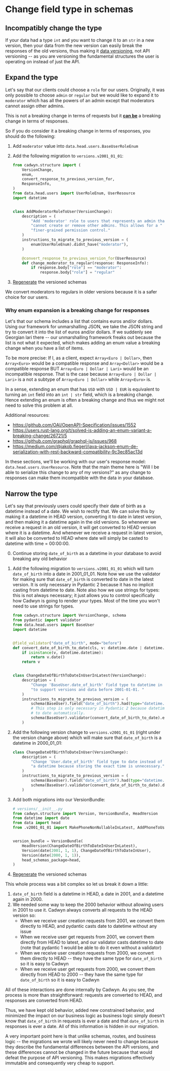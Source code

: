 # Change field type in schemas

## Incompatibly change the type

If your data had a type `int` and you want to change it to an `str` in a new version, then your data from the new version can easily break the responses of the old versions, thus making it [data versioning](../../concepts/beware_of_data_versioning.md), not API versioning -- as you are versioning the fundamental structures the user is operating on instead of just the API.

## Expand the type

Let's say that our clients could choose a `role` for our users. Originally, it was only possible to choose `admin` or `regular` but we would like to expand it to `moderator` which has all the powers of an admin except that moderators cannot assign other admins.

This is not a breaking change in terms of requests but it [**can be**](#why-enum-expansion-is-a-breaking-change-for-responses) a breaking change in terms of responses.

So if you do consider it a breaking change in terms of responses, you should do the following:

1. Add `moderator` value into `data.head.users.BaseUserRoleEnum`
2. Add the following migration to `versions.v2001_01_01`:

    ```python
    from cadwyn.structure import (
        VersionChange,
        enum,
        convert_response_to_previous_version_for,
        ResponseInfo,
    )
    from data.head.users import UserRoleEnum, UserResource
    import datetime


    class AddModeratorRoleToUser(VersionChange):
        description = (
            "Add 'moderator' role to users that represents an admin that "
            "cannot create or remove other admins. This allows for a "
            "finer-grained permission control."
        )
        instructions_to_migrate_to_previous_version = (
            enum(UserRoleEnum).didnt_have("moderator"),
        )

        @convert_response_to_previous_version_for(UserResource)
        def change_moderator_to_regular(response: ResponseInfo):
            if response.body["role"] == "moderator":
                response.body["role"] = "regular"
    ```

3. [Regenerate](../../concepts/code_generation.md) the versioned schemas

We convert moderators to regulars in older versions because it is a safer choice for our users.

### Why enum expansion is a breaking change for responses

Let's that our schema includes a list that contains euros and/or dollars. Using our framework for unmarshalling JSON, we take the JSON string and try to convert it into the list of euros and/or dollars. If we suddenly see Georgian lari there -- our unmarshalling framework freaks out because the list is not what it expected, which makes adding an enum value a breaking change when you have a list of items.

To be more precise: If I, as a client, expect `Array<Euro | Dollar>`, then `Array<Euro>` would be a compatible response and `Array<Dollar>` would be a compatible response BUT `Array<Euro | Dollar | Lari>` would be an incompatible response.
That is the case because `Array<Euro | Dollar | Lari>` is a not a subtype of `Array<Euro | Dollar>` while `Array<Euro>` is.

In a sense, extending an enum that has `USD` with `USD | EUR` is equivalent to turning an `int` field into an `int | str` field, which is a breaking change. Hence extending an enum is often a breaking change and thus we might not need to solve this problem at all.

Additional resources:

* <https://github.com/OAI/OpenAPI-Specification/issues/1552>
* <https://users.rust-lang.org/t/solved-is-adding-an-enum-variant-a-breaking-change/26721/5>
* <https://github.com/graphql/graphql-js/issues/968>
* <https://medium.com/@jakob.fiegerl/java-jackson-enum-de-serialization-with-rest-backward-compatibility-9c3ec85ac13d>

In these sections, we'll be working with our user's response model: `data.head.users.UserResource`. Note that the main theme here is "Will I be able to serialize this change to any of my versions?" as any change to responses can make them incompatible with the data in your database.

## Narrow the type

Let's say that previously users could specify their date of birth as a datetime instead of a date. We wish to rectify that. We can solve this by making it a datetime in HEAD version, converting it to date in latest version, and then making it a datetime again in the old versions. So whenever we receive a request in an old version, it will get converted to HEAD version where it is a datetime. And whenever we receive a request in latest version, it will also be converted to HEAD where date will simply be casted to datetime with time = 00:00:00.

0. Continue storing `date_of_birth` as a datetime in your database to avoid breaking any old behavior
1. Add the following migration to `versions.v2001_01_01` which will turn `date_of_birth` into a date in 2001_01_01. Note how we use the validator for making sure that `date_of_birth` is converted to date in the latest version. It is only necessary in Pydantic 2 because it has no implicit casting from datetime to date. Note also how we use strings for types: this is not always necessary; it just allows you to control specifically how Cadwyn is going to render your types. Most of the time you won't need to use strings for types.

    ```python
    from cadwyn.structure import VersionChange, schema
    from pydantic import validator
    from data.head.users import BaseUser
    import datetime


    @field_validator("date_of_birth", mode="before")
    def convert_date_of_birth_to_date(cls, v: datetime.date | datetime.datetime):
        if isinstance(v, datetime.datetime):
            return v.date()
        return v


    class ChangeDateOfBirthToDateInUserInLatest(VersionChange):
        description = (
            "Change 'BaseUser.date_of_birth' field type to datetime in HEAD "
            "to support versions and data before 2001-01-01. "
        )
        instructions_to_migrate_to_previous_version = (
            schema(BaseUser).field("date_of_birth").had(type="datetime.date"),
            # This step is only necessary in Pydantic 2 because datetime won't be converted
            # to date automatically.
            schema(BaseUser).validator(convert_date_of_birth_to_date).existed,
        )
    ```

2. Add the following version change to `versions.v2001_01_01` (right under the version change above) which will make sure that `date_of_birth` is a datetime in 2000_01_01:

    ```python
    class ChangeDateOfBirthToDateInUser(VersionChange):
        description = (
            "Change 'User.date_of_birth' field type to date instead of "
            "a datetime because storing the exact time is unnecessary."
        )
        instructions_to_migrate_to_previous_version = (
            schema(BaseUser).field("date_of_birth").had(type="datetime.datetime"),
            schema(BaseUser).validator(convert_date_of_birth_to_date).didnt_exist,
        )
    ```

3. Add both migrations into our VersionBundle:

    ```python
    # versions/__init__.py
    from cadwyn.structure import Version, VersionBundle, HeadVersion
    from datetime import date
    from data import head
    from .v2001_01_01 import MakePhoneNonNullableInLatest, AddPhoneToUser


    version_bundle = VersionBundle(
        HeadVersion(ChangeDateOfBirthToDateInUserInLatest),
        Version(date(2001, 1, 1), ChangeDateOfBirthToDateInUser),
        Version(date(2000, 1, 1)),
        head_schemas_package=head,
    )
    ```

4. [Regenerate](../../concepts/code_generation.md) the versioned schemas

This whole process was a bit complex so let us break it down a little:

1. `date_of_birth` field is a datetime in HEAD, a date in 2001, and a datetime again in 2000.
2. We needed some way to keep the 2000 behavior without allowing users in 2001 to use it. Cadwyn always converts all requests to the HEAD version so:
    * When we receive user creation requests from 2001, we convert them directly to HEAD, and pydantic casts date to datetime without any issue
    * When we receive user get requests from 2001, we convert them directly from HEAD to latest, and our validator casts datetime to date (note that pydantic 1 would be able to do it even without a validator)
    * When we receive user creation requests from 2000, we convert them directly to HEAD -- they have the same type for `date_of_birth` so it is easy to Cadwyn
    * When we receive user get requests from 2000, we convert them directly from HEAD to 2000 -- they have the same type for `date_of_birth` so it is easy to Cadwyn

All of these interactions are done internally by Cadwyn. As you see, the process is more than straightforward: requests are converted to HEAD, and responses are converted from HEAD.

Thus, we have kept old behavior, added new constrained behavior, and minimized the impact on our business logic as business logic simply doesn't know that `date_of_birth` in requests is ever a date and that `date_of_birth` in responses is ever a date. All of this information is hidden in our migration.

A very important point here is that unlike schemas, routes, and business logic -- the migrations we wrote will likely never need to change because they describe the fundamental differences between the API versions, and these differences cannot be changed in the future because that would defeat the purpose of API versioning. This makes migrations effectively immutable and consequently very cheap to support.
